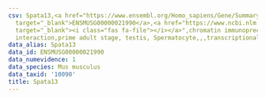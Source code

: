 ```yaml
---
csv: Spata13,<a href="https://www.ensembl.org/Homo_sapiens/Gene/Summary?db=core;g=ENSMUSG00000021990"
  target="_blank">ENSMUSG00000021990</a>,<a href="https://www.ncbi.nlm.nih.gov/pubmed/25450459"
  target="_blank"><i class="fas fa-file"></i></a>",chromatin immunoprecipitation assay,direct
  interaction,prime adult stage, testis, Spermatocyte,,,transcriptional regulation,
data_alias: Spata13
data_id: ENSMUSG00000021990
data_numevidence: 1
data_species: Mus musculus
data_taxid: '10090'
title: Spata13
---
```

